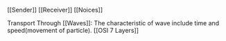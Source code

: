 [[Sender]]
[[Receiver]]
[[Noices]]

Transport Through [[Waves]]: The characteristic of wave include time and speed(movement of particle).
[[OSI 7 Layers]]
